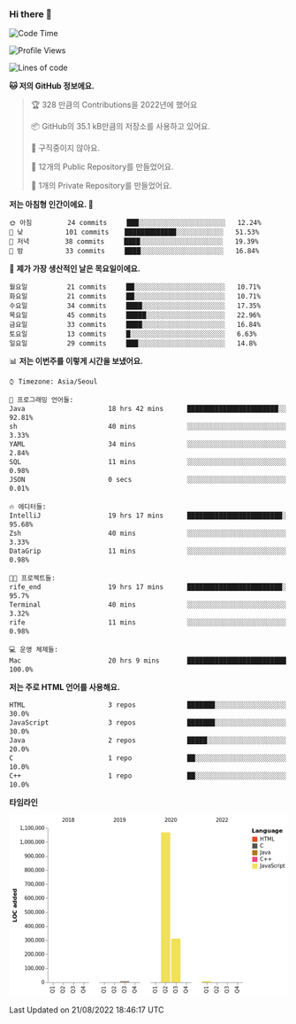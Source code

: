 ### Hi there 👋

<!--
**otm0937/otm0937** is a ✨ _special_ ✨ repository because its `README.md` (this file) appears on your GitHub profile.

Here are some ideas to get you started:

- 🔭 I’m currently working on ...
- 🌱 I’m currently learning ...
- 👯 I’m looking to collaborate on ...
- 🤔 I’m looking for help with ...
- 💬 Ask me about ...
- 📫 How to reach me: ...
- 😄 Pronouns: ...
- ⚡ Fun fact: ...
-->

  <!--START_SECTION:waka-->
![Code Time](http://img.shields.io/badge/Code%20Time-348%20hrs%2056%20mins-blue)

![Profile Views](http://img.shields.io/badge/Profile%20Views-0-blue)

![Lines of code](https://img.shields.io/badge/%EC%A0%80%EB%8A%94%20%EC%97%AC%ED%83%9C%EA%B9%8C%EC%A7%80%20-1%20Million%20%EC%A4%84%EC%9D%98%20%EC%BD%94%EB%93%9C%EB%A5%BC%20%EC%9E%91%EC%84%B1%ED%96%88%EC%96%B4%EC%9A%94.-blue)

**🐱 저의 GitHub 정보에요.** 

> 🏆 328 만큼의 Contributions을 2022년에 했어요
 > 
> 📦 GitHub의 35.1 kB만큼의 저장소를 사용하고 있어요. 
 > 
> 🚫 구직중이지 않아요.
 > 
> 📜 12개의 Public Repository를 만들었어요. 
 > 
> 🔑 1개의 Private Repository를 만들었어요. 
 > 
**저는 아침형 인간이에요. 🐤** 

```text
🌞 아침         24 commits     ███░░░░░░░░░░░░░░░░░░░░░░   12.24% 
🌆 낮　         101 commits    █████████████░░░░░░░░░░░░   51.53% 
🌃 저녁         38 commits     ████░░░░░░░░░░░░░░░░░░░░░   19.39% 
🌙 밤　         33 commits     ████░░░░░░░░░░░░░░░░░░░░░   16.84%

```
📅 **제가 가장 생산적인 날은 목요일이에요.** 

```text
월요일          21 commits     ██░░░░░░░░░░░░░░░░░░░░░░░   10.71% 
화요일          21 commits     ██░░░░░░░░░░░░░░░░░░░░░░░   10.71% 
수요일          34 commits     ████░░░░░░░░░░░░░░░░░░░░░   17.35% 
목요일          45 commits     █████░░░░░░░░░░░░░░░░░░░░   22.96% 
금요일          33 commits     ████░░░░░░░░░░░░░░░░░░░░░   16.84% 
토요일          13 commits     █░░░░░░░░░░░░░░░░░░░░░░░░   6.63% 
일요일          29 commits     ███░░░░░░░░░░░░░░░░░░░░░░   14.8%

```


📊 **저는 이번주를 이렇게 시간을 보냈어요.** 

```text
⌚︎ Timezone: Asia/Seoul

💬 프로그래밍 언어들: 
Java                     18 hrs 42 mins      ███████████████████████░░   92.81% 
sh                       40 mins             ░░░░░░░░░░░░░░░░░░░░░░░░░   3.33% 
YAML                     34 mins             ░░░░░░░░░░░░░░░░░░░░░░░░░   2.84% 
SQL                      11 mins             ░░░░░░░░░░░░░░░░░░░░░░░░░   0.98% 
JSON                     0 secs              ░░░░░░░░░░░░░░░░░░░░░░░░░   0.01%

🔥 에디터들: 
IntelliJ                 19 hrs 17 mins      ████████████████████████░   95.68% 
Zsh                      40 mins             ░░░░░░░░░░░░░░░░░░░░░░░░░   3.33% 
DataGrip                 11 mins             ░░░░░░░░░░░░░░░░░░░░░░░░░   0.98%

🐱‍💻 프로젝트들: 
rife_end                 19 hrs 17 mins      ████████████████████████░   95.7% 
Terminal                 40 mins             ░░░░░░░░░░░░░░░░░░░░░░░░░   3.32% 
rife                     11 mins             ░░░░░░░░░░░░░░░░░░░░░░░░░   0.98%

💻 운영 체제들: 
Mac                      20 hrs 9 mins       █████████████████████████   100.0%

```

**저는 주로 HTML 언어를 사용해요.** 

```text
HTML                     3 repos             ███████░░░░░░░░░░░░░░░░░░   30.0% 
JavaScript               3 repos             ███████░░░░░░░░░░░░░░░░░░   30.0% 
Java                     2 repos             █████░░░░░░░░░░░░░░░░░░░░   20.0% 
C                        1 repo              ██░░░░░░░░░░░░░░░░░░░░░░░   10.0% 
C++                      1 repo              ██░░░░░░░░░░░░░░░░░░░░░░░   10.0%

```


**타임라인**

![Chart not found](https://raw.githubusercontent.com/otm0937/otm0937/main/charts/bar_graph.png) 


 Last Updated on 21/08/2022 18:46:17 UTC
<!--END_SECTION:waka-->
